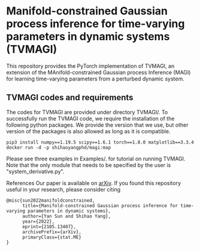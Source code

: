 # Manifold-constrained Gaussian process inference for time-varying parameters in dynamic systems (TVMAGI)

This repository provides the PyTorch implementation of TVMAGI, an extension of the MAnifold-constrained Gaussian process Inference (MAGI) for learning time-varying parameters from a perturbed dynamic system.

## TVMAGI codes and requirements
The codes for TVMAGI are provided under directory TVMAGI/. To successfully run the TVMAGI code, we require the installation of the following python packages. We provide the version that we use, but other version of the packages is also allowed as long as it is compatible.

```
pip3 install numpy==1.19.5 scipy==1.6.1 torch==1.8.0 matplotlib==3.3.4
docker run -d -p shihaoyangphd/magi:map
```

Please see three examples in Examples/. for tutorial on running TVMAGI. Note that the only module that needs to be specified by the user is "system_derivative.py".

References Our paper is available on [arXiv](https://arxiv.org/abs/2105.13407). If you found this repository useful in your research, please consider citing

```
@misc{sun2022manifoldconstrained,
      title={Manifold-constrained Gaussian process inference for time-varying parameters in dynamic systems}, 
      author={Yan Sun and Shihao Yang},
      year={2022},
      eprint={2105.13407},
      archivePrefix={arXiv},
      primaryClass={stat.ME}
}
```
